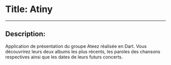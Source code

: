 # Title: Atiny
***
## Description: 
Application de présentation du groupe Ateez réalisée en Dart.
Vous découvrirez leurs deux albums les plus récents, les paroles des chansons respectives ainsi que les dates de leurs futurs concerts.
